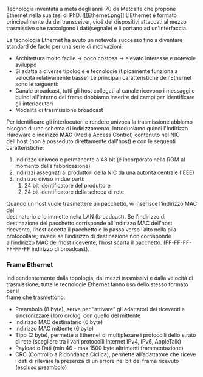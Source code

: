 Tecnologia inventata a metà degli anni ’70 da Metcalfe che propone Ethernet nella sua tesi di PhD. 
![[Ethernet.png]]
L'Ethernet é formato principalmente da dei transceiver, cioé dei dispositivi attaccati al mezzo trasmissivo che raccolgono i dati(segnale) e li portano ad un'interfaccia.

La tecnologia Ethernet ha avuto un notevole successo fino a diventare standard de facto per una serie di motivazioni:
- Architettura molto facile -> poco costosa -> elevato interesse e notevole sviluppo
- Si adatta a diverse tipologie e tecnologie (tipicamente funziona a velocità relativamente basse)
Le principali caratteristiche dell'Ethernet sono le seguenti:
- Canale broadcast, tutti gli host collegati al canale ricevono i messaggi e quindi all'interno del frame dobbiamo inserire dei campi per identificare gli interlocutori
- Modalità di trasmissione broadcast 

Per identificare gli interlocutori e rendere univoca la trasmissione abbiamo bisogno di uno schema di indirizzamento. Introduciamo quindi l'Indirizzo Hardware o indirizzo **MAC** (Media Access Control) contenuto nel NIC dell'host (non è posseduto direttamente dall'host) e con le seguenti caratteristiche:
1. Indirizzo univoco e permanente a 48 bit (é incorporato nella ROM al momento della fabbricazione)
2. Indirizzi assegnati ai produttori della NIC da una autorità centrale (IEEE)
3. Indirizzo diviso in due parti:
	1. 24 bit identificatore del produttore 
	2. 24 bit identificatore della scheda di rete

Quando un host vuole trasmettere un pacchetto, vi inserisce l’indirizzo MAC del  
destinatario e lo immette nella LAN (broadcast). Se l’indirizzo di destinazione del pacchetto corrisponde all’indirizzo MAC dell’host ricevente, l’host accetta il pacchetto e lo passa verso l’alto nella pila protocollare; invece se l’indirizzo di destinazione non corrisponde all’indirizzo MAC dell’host ricevente, l’host scarta il pacchetto. (FF-FF-FF-FF-FF-FF indirizzo di broadcast).


### Frame Ethernet 
Indipendentemente dalla topologia, dai mezzi trasmissivi e dalla velocità di  
trasmissione, tutte le tecnologie Ethernet fanno uso dello stesso formato per il  
frame che trasmettono: 
- Preambolo (8 byte), serve per “attivare” gli adattatori dei riceventi e sincronizzare i loro orologi con quello del mittente
- Indirizzo MAC destinatario (6 byte)
- Indirizzo MAC mittente (6 byte)
- Tipo (2 byte), permette a Ethernet di multiplexare i protocolli dello strato di rete (scegliere tra i vari protocolli Internet IPv4, IPv6, AppleTalk)
- Payload o Dati (min 46 - max 1500 byte altrimenti frammentazione)
- CRC (Controllo a Ridondanza Ciclica), permette all’adattatore che riceve i dati di rilevare la presenza di un errore nei bit del frame ricevuto (escluso preambolo)


